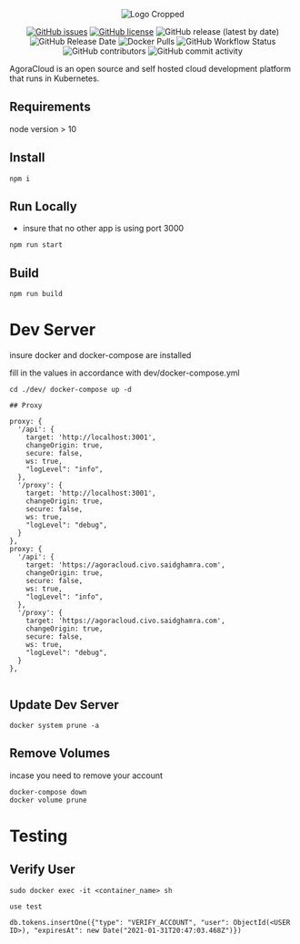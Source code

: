 <p align="center">
  <img src="https://user-images.githubusercontent.com/35788699/116828155-ed3ccd00-ab6a-11eb-9327-4d99bd169bdc.png" alt="Logo Cropped">
</p>
<p align="center">
  <a href="https://github.com/AgoraCloud/ui/issues"><img src="https://img.shields.io/github/issues/AgoraCloud/ui" alt="GitHub issues"></a> <a href="https://github.com/AgoraCloud/ui/blob/main/LICENSE"><img src="https://img.shields.io/github/license/AgoraCloud/ui" alt="GitHub license"></a> <img alt="GitHub release (latest by date)" src="https://img.shields.io/github/v/release/AgoraCloud/ui"> <img src="https://img.shields.io/github/release-date/AgoraCloud/ui" alt="GitHub Release Date"> <img alt="Docker Pulls" src="https://img.shields.io/docker/pulls/agoracloud/ui"> <img src="https://img.shields.io/github/workflow/status/AgoraCloud/ui/main_versioned_push" alt="GitHub Workflow Status"> <img src="https://img.shields.io/github/contributors/AgoraCloud/ui" alt="GitHub contributors"> <img src="https://img.shields.io/github/commit-activity/m/AgoraCloud/ui" alt="GitHub commit activity">
</p>

AgoraCloud is an open source and self hosted cloud development platform that runs in Kubernetes.

## Requirements

node version > 10

## Install

```
npm i
```

## Run Locally

- insure that no other app is using port 3000

```
npm run start
```

## Build

```
npm run build
```

# Dev Server

insure docker and docker-compose are installed

fill in the values in accordance with dev/docker-compose.yml

```
cd ./dev/ docker-compose up -d

## Proxy
```

    proxy: {
      '/api': {
        target: 'http://localhost:3001',
        changeOrigin: true,
        secure: false,
        ws: true,
        "logLevel": "info",
      },
      '/proxy': {
        target: 'http://localhost:3001',
        changeOrigin: true,
        secure: false,
        ws: true,
        "logLevel": "debug",
      }
    },
    proxy: {
      '/api': {
        target: 'https://agoracloud.civo.saidghamra.com',
        changeOrigin: true,
        secure: false,
        ws: true,
        "logLevel": "info",
      },
      '/proxy': {
        target: 'https://agoracloud.civo.saidghamra.com',
        changeOrigin: true,
        secure: false,
        ws: true,
        "logLevel": "debug",
      }
    },

```

```

## Update Dev Server

```
docker system prune -a
```

## Remove Volumes

incase you need to remove your account

```
docker-compose down
docker volume prune
```

# Testing

## Verify User

```
sudo docker exec -it <container_name> sh

use test

db.tokens.insertOne({"type": "VERIFY_ACCOUNT", "user": ObjectId(<USER ID>), "expiresAt": new Date("2021-01-31T20:47:03.468Z")})
```

